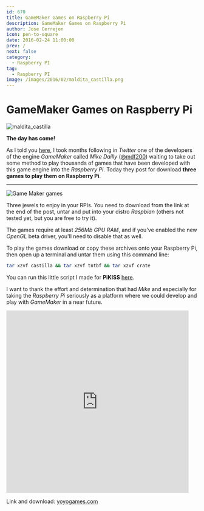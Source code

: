 ```yaml
---
id: 670
title: GameMaker Games on Raspberry Pi
description: GameMaker Games on Raspberry Pi
author: Jose Cerrejon
icon: pen-to-square
date: 2016-02-24 11:00:00
prev: /
next: false
category:
  - Raspberry PI
tag:
  - Raspberry PI
image: /images/2016/02/maldita_castilla.png
---
```


# GameMaker Games on Raspberry Pi

![maldita_castilla](/images/2016/02/maldita_castilla.png)

**The day has come!**

As I told you [here](/post.php?id=653), I took months following in *Twitter* one of the developers of the engine *GameMaker* called *Mike Dailly* ([@mdf200](https://twitter.com/mdf200)) waiting to take out some method to play thousands of games that have been developed with this game engine into the *Raspberry Pi*. Today they post for download **three games to play them on Raspberry Pi**.

- - -
![Game Maker games](/images/2016/02/gamemaker_games.png)

Three jewels to enjoy in your RPIs. You need to download from the link at the end of the post, untar and put into your distro *Raspbian* (others not tested yet, but you are free to try it).

The games require at least *256Mb GPU RAM*, and if you've enabled the new *OpenGL* beta driver, you'll need to disable that as well.

To play the games download or copy these archives onto your Raspberry Pi, then open up a terminal and untar them using this command line:

```bash
tar xzvf castilla && tar xzvf tntbf && tar xzvf crate
```

You can run this little script I made for **PiKISS** [here](https://github.com/jmcerrejon/PiKISS/blob/master/scripts/games/gmaker.sh).

I want to thank the effort and determination that had *Mike* and especially for taking the *Raspberry Pi* seriously as a platform where we could develop and play with *GameMaker* in a near future.

<iframe src="https://vine.co/v/ib3P1E3p6ai/embed/simple" width="480" height="480" frameborder="0"></iframe>

Link and download: [yoyogames.com](http://yoyogames.com/pi)